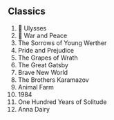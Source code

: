 ## Classics

1. 🎁 Ulysses
1. 🎁 War and Peace
1. The Sorrows of Young Werther
1. Pride and Prejudice
1. The Grapes of Wrath
1. The Great Gatsby
1. Brave New World
1. The Brothers Karamazov
1. Animal Farm
1. 1984
1. One Hundred Years of Solitude
1. Anna Dairy